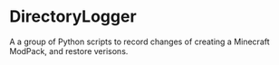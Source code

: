 # DirectoryLogger
A a group of Python scripts to record changes of creating a Minecraft ModPack, and restore verisons.

